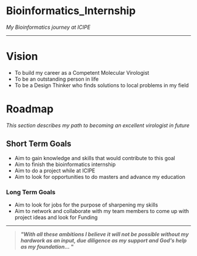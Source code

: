 # Bioinformatics_Internship
_My Bioinformatics journey at ICIPE_

_________

# Vision

- To build my career as a Competent Molecular Virologist
- To be an outstanding person in life
- To be a Design Thinker who finds solutions to local problems in my field

# Roadmap

_This section describes my path to becoming an excellent virologist in future_

## Short Term Goals

- Aim to gain knowledge and skills that would contribute to this goal
- Aim to finish the bioinformatics internship
- Aim to do a project while at ICIPE
- Aim to look for opportunities to do masters and advance my education

### Long Term Goals

- Aim to look for jobs for the purpose of sharpening my skills
- Aim to network and collaborate with my team members to come up with project ideas and look for Funding
_____

> **_"With all these ambitions I believe it will not be possible without my hardwork as
an input, due diligence as my support and God's help as my foundation..._ "**
